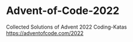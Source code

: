 # Advent-of-Code-2022
Collected Solutions of Advent 2022 Coding-Katas https://adventofcode.com/2022
